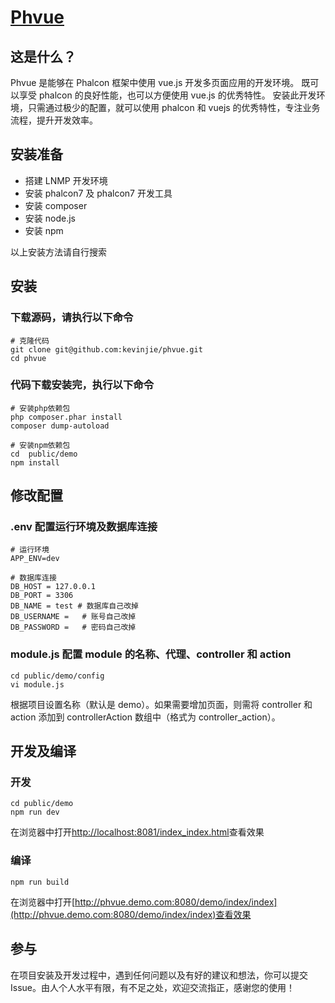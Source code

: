 # [Phvue](https://kevinjie.github.io/phvue/)

## 这是什么？

Phvue 是能够在 Phalcon 框架中使用 vue.js 开发多页面应用的开发环境。
既可以享受 phalcon 的良好性能，也可以方便使用 vue.js 的优秀特性。
安装此开发环境，只需通过极少的配置，就可以使用 phalcon 和 vuejs 的优秀特性，专注业务流程，提升开发效率。

## 安装准备

- 搭建 LNMP 开发环境
- 安装 phalcon7 及 phalcon7 开发工具
- 安装 composer
- 安装 node.js
- 安装 npm

以上安装方法请自行搜索

## 安装

### 下载源码，请执行以下命令

```
# 克隆代码
git clone git@github.com:kevinjie/phvue.git
cd phvue
```

### 代码下载安装完，执行以下命令

```
# 安装php依赖包
php composer.phar install
composer dump-autoload

# 安装npm依赖包
cd  public/demo
npm install
```

## 修改配置

### .env 配置运行环境及数据库连接

```
# 运行环境
APP_ENV=dev

# 数据库连接
DB_HOST = 127.0.0.1
DB_PORT = 3306
DB_NAME = test # 数据库自己改掉
DB_USERNAME =   # 账号自己改掉
DB_PASSWORD =   # 密码自己改掉
```

### module.js 配置 module 的名称、代理、controller 和 action

```
cd public/demo/config
vi module.js
```

根据项目设置名称（默认是 demo）。如果需要增加页面，则需将 controller 和 action 添加到 controllerAction 数组中（格式为 controller_action）。

## 开发及编译

### 开发

```
cd public/demo
npm run dev
```

在浏览器中打开[http://localhost:8081/index_index.html](http://localhost:8081/index_index.html)查看效果

### 编译

```
npm run build
```

在浏览器中打开[http://phvue.demo.com:8080/demo/index/index](http://phvue.demo.com:8080/demo/index/index)查看效果

## 参与

在项目安装及开发过程中，遇到任何问题以及有好的建议和想法，你可以提交 Issue。由人个人水平有限，有不足之处，欢迎交流指正，感谢您的使用！
